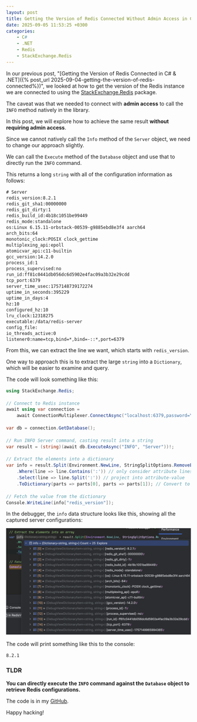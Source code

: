 ```yaml
---
layout: post
title: Getting the Version of Redis Connected Without Admin Access in C# & .NET
date: 2025-09-05 11:53:25 +0300
categories:
    - C#
    - .NET
    - Redis
    - StackExchange.Redis
---
```


In our previous post, "[Getting the Version of Redis Connected in C# & .NET]({% post_url 2025-09-04-getting-the-version-of-redis-connected%})", we looked at how to get the version of the Redis instance we are connected to using the [StackExchange.Redis](https://github.com/StackExchange/StackExchange.Redis) package.

The caveat was that we needed to connect with **admin access** to call the `INFO` method natively in the library.

In this post, we will explore how to achieve the same result **without requiring admin access**.

Since we cannot natively call the `Info` method of the `Server` object, we need to change our approach slightly.

We can call the `Execute` method of the `Database` object and use that to directly run the `INFO` command.

This returns a long `string` with all of the configuration information as follows:

```plaintext
# Server
redis_version:8.2.1
redis_git_sha1:00000000
redis_git_dirty:1
redis_build_id:4b18c1051be99449
redis_mode:standalone
os:Linux 6.15.11-orbstack-00539-g9885ebd8e3f4 aarch64
arch_bits:64
monotonic_clock:POSIX clock_gettime
multiplexing_api:epoll
atomicvar_api:c11-builtin
gcc_version:14.2.0
process_id:1
process_supervised:no
run_id:ff81c0441db056dc6d5902e4fac09a3b32e29cdd
tcp_port:6379
server_time_usec:1757148739172274
uptime_in_seconds:395229
uptime_in_days:4
hz:10
configured_hz:10
lru_clock:12318275
executable:/data/redis-server
config_file:
io_threads_active:0
listener0:name=tcp,bind=*,bind=-::*,port=6379
```

From this, we can extract the line we want, which starts with `redis_version`.

One way to approach this is to extract the large `string` into a `Dictionary`, which will be easier to examine and query.

The code will look something like this:

```c#
using StackExchange.Redis;

// Connect to Redis instance
await using var connection =
    await ConnectionMultiplexer.ConnectAsync("localhost:6379,password=YourStrongPassword123");

var db = connection.GetDatabase();

// Run INFO Server command, casting result into a string
var result = (string)(await db.ExecuteAsync("INFO", "Server"))!;

// Extract the elements into a dictionary
var info = result.Split(Environment.NewLine, StringSplitOptions.RemoveEmptyEntries)
    .Where(line => line.Contains(':')) // only consider attribute lines 
    .Select(line => line.Split(':')) // project into attribute-value
    .ToDictionary(parts => parts[0], parts => parts[1]); // Convert to dictionary

// Fetch the value from the dictionary
Console.WriteLine(info["redis_version"]);
```

In the debugger, the `info` data structure looks like this, showing all the captured server configurations:

![redisInfo](../images/2025/09/redisInfo.png)

The code will print something like this to the console:

```plaintext
8.2.1
```

### TLDR

**You can directly execute the `INFO` command against the `Database` object to retrieve Redis configurations.**

The code is in my [GitHub](https://github.com/conradakunga/BlogCode/tree/master/2025-09-05%20-%20RedisVersion).

Happy hacking!
